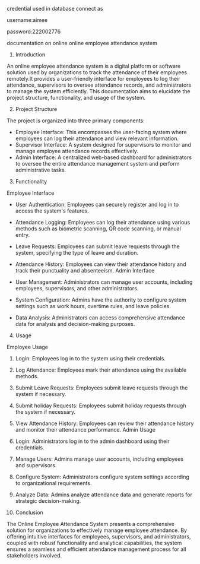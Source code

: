 credential used in database connect as

username:aimee

password:222002776

documentation on online online employee attendance system 


1. Introduction


An online employee attendance system is a digital platform or software solution used by organizations to track the attendance of their employees remotely.It provides a user-friendly interface for employees to log their attendance, supervisors to oversee attendance records, and administrators to manage the system efficiently. This documentation aims to elucidate the project structure, functionality, and usage of the system.

2. Project Structure

The project is organized into three primary components:

- Employee Interface: This encompasses the user-facing system where employees can log their attendance and view relevant information.
- Supervisor Interface: A system designed for supervisors to monitor and manage employee attendance records effectively.
- Admin Interface: A centralized web-based dashboard for administrators to oversee the entire attendance management system and perform administrative tasks.

3. Functionality

Employee Interface

- User Authentication: Employees can securely register and log in to access the system's features.
- Attendance Logging: Employees can log their attendance using various methods such as biometric scanning, QR code scanning, or manual entry.
- Leave Requests: Employees can submit leave requests through the system, specifying the type of leave and duration.
- Attendance History: Employees can view their attendance history and track their punctuality and absenteeism.
Admin Interface

- User Management: Administrators can manage user accounts, including employees, supervisors, and other administrators.
- System Configuration: Admins have the authority to configure system settings such as work hours, overtime rules, and leave policies.
- Data Analysis: Administrators can access comprehensive attendance data for analysis and decision-making purposes.

4. Usage

Employee Usage

1. Login: Employees log in to the system using their credentials.
2. Log Attendance: Employees mark their attendance using the available methods.
3. Submit Leave Requests: Employees submit leave requests through the system if necessary.
4. Submit holiday Requests: Employees submit holiday requests through the system if necessary.
5. View Attendance History: Employees can review their attendance history and monitor their attendance performance.
Admin Usage

1. Login: Administrators log in to the admin dashboard using their credentials.
2. Manage Users: Admins manage user accounts, including employees and supervisors.
3. Configure System: Administrators configure system settings according to organizational requirements.
4. Analyze Data: Admins analyze attendance data and generate reports for strategic decision-making.

5. Conclusion

The Online Employee Attendance System presents a comprehensive solution for organizations to effectively manage employee attendance. By offering intuitive interfaces for employees, supervisors, and administrators, coupled with robust functionality and analytical capabilities, the system ensures a seamless and efficient attendance management process for all stakeholders involved.
